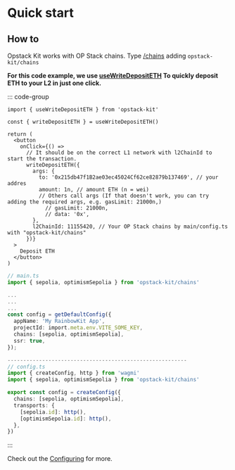 # Quick start

## How to

Opstack Kit works with OP Stack chains. Type [/chains](/docs/types/chains) adding `opstack-kit/chains`


<b>For this code example, we use [useWriteDepositETH](/docs/hooks/L1/useWriteDepositETH.html) To quickly deposit ETH to your L2 in just one click.</b>

::: code-group

```tsx [app.tsx]
import { useWriteDepositETH } from 'opstack-kit'

const { writeDepositETH } = useWriteDepositETH()

return (
  <button
    onClick={() =>
      // It should be on the correct L1 network with l2ChainId to start the transaction.
      writeDepositETH({ 
        args: {
          to: '0x215db47f1B2ae03ec45024Cf62ce82879b137469', // your addres
          amount: 1n, // amount ETH (n = wei)
          // Others call args (If that doesn't work, you can try adding the required args, e.g. gasLimit: 21000n,)  
            // gasLimit: 21000n,
            // data: '0x',
        },
        l2ChainId: 11155420, // Your OP Stack chains by main/config.ts with "opstack-kit/chains"
      })}
  >
    Deposit ETH
  </button>
)
```

```ts [main/config.ts]
// main.ts
import { sepolia, optimismSepolia } from 'opstack-kit/chains'

...
...
...
const config = getDefaultConfig({
  appName: 'My RainbowKit App',
  projectId: import.meta.env.VITE_SOME_KEY,
  chains: [sepolia, optimismSepolia],
  ssr: true,
});

---------------------------------------------------------
// config.ts
import { createConfig, http } from 'wagmi'
import { sepolia, optimismSepolia } from 'opstack-kit/chains'

export const config = createConfig({
  chains: [sepolia, optimismSepolia],
  transports: {
    [sepolia.id]: http(),
    [optimismSepolia.id]: http(),
  },
})
```

:::

Check out the [Configuring](/docs/configuration.md) for more.
